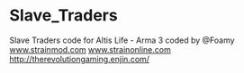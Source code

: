 # Slave_Traders
Slave Traders code for Altis Life - Arma 3
coded by @Foamy
www.strainmod.com
www.strainonline.com
http://therevolutiongaming.enjin.com/
